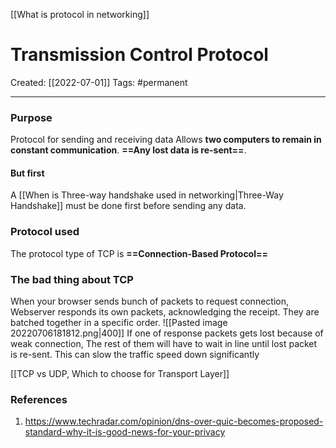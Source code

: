 [[What is protocol in networking]]

# Transmission Control Protocol
Created:  [[2022-07-01]]
Tags: #permanent 

---
### Purpose
Protocol for sending and receiving data
Allows **two computers to remain in constant communication**.
**==Any lost data is re-sent==**. 


#### But first
A [[When is Three-way handshake used in networking|Three-Way Handshake]] must be done first before sending any data.


### Protocol used
The protocol type of TCP is **==Connection-Based Protocol==**


### The bad thing about TCP
When your browser sends bunch of packets to request connection, Webserver responds its own packets, acknowledging the receipt. 
They are batched together in a specific order. 
![[Pasted image 20220706181812.png|400]]
If one of response packets gets lost because of weak connection, 
The rest of them will have to wait in line until lost packet is re-sent. 
This can slow the traffic speed down significantly




[[TCP vs UDP, Which to choose for Transport Layer]]



### References
1. https://www.techradar.com/opinion/dns-over-quic-becomes-proposed-standard-why-it-is-good-news-for-your-privacy